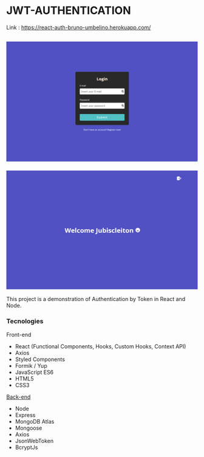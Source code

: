 # JWT-AUTHENTICATION

Link : https://react-auth-bruno-umbelino.herokuapp.com/

![Login screen](https://github.com/BrunoUmbelino/react-auth/blob/main/github-img/auth-token-login-page.PNG)
---
![Main screen](https://github.com/BrunoUmbelino/react-auth/blob/main/github-img/auth-token-main-page.PNG)


This project is a demonstration of Authentication by Token in React and Node. 

### Tecnologies

Front-end
* React (Functional Components, Hooks, Custom Hooks, Context API)
* Axios
* Styled Components
* Formik / Yup
* JavaScript ES6
* HTML5
* CSS3

[Back-end](https://github.com/BrunoUmbelino/node-auth)
* Node
* Express
* MongoDB Atlas
* Mongoose
* Axios
* JsonWebToken
* BcryptJs

